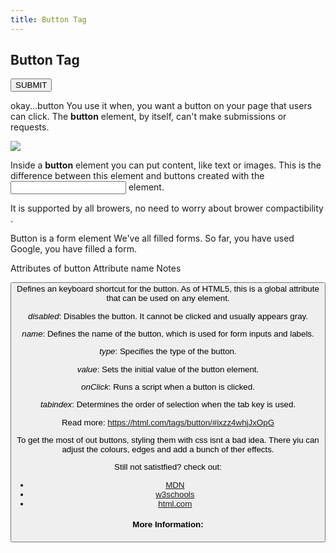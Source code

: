 ```yaml
---
title: Button Tag
---
```

## Button Tag

<button> SUBMIT </button>

okay...button
You use it when, you want a button on your page that users can click.  The <strong>button</strong>  element, by itself, can't make submissions or requests. 
  
  <img src ="https://cdn-images-1.medium.com/max/1600/1*lyZWhYylngaXXxoY0w5L3g.jpeg">
  
Inside a <strong>button</strong> element you can put content, like text or images. This is the difference between this element and buttons created with the <input> element.
  
  It is supported by all browers, no need to worry about brower compactibility .
  
  Button is a form element 
  We've all filled forms. So far, you have used Google, you have filled a form. 
  
  Attributes of button
Attribute name	Notes

<button accesskey="">
		Defines an keyboard shortcut for the button. As of HTML5, this is a global attribute that can be used on any element.

<em>disabled</em>:
		Disables the button. It cannot be clicked and usually appears gray.

<em>name</em>:
		Defines the name of the button, which is used for form inputs and labels.
    
<em>type</em>:
		Specifies the type of the button.
    
<em>value</em>:
		Sets the initial value of the button element.
    
<em>onClick</em>:
		Runs a script when a button is clicked.
    
<em>tabindex</em>:
		Determines the order of selection when the tab key is used.

Read more: https://html.com/tags/button/#ixzz4whjJxOpG

To get the most of out buttons, styling them with css isnt a bad idea. There yiu can adjust the colours, edges and add a bunch of ther effects.

Still not satistfied? check out:
<ul>
  <li><a href="https://developer.mozilla.org/en-US/docs/Web/HTML/Element/button">MDN</a></li>
  <li><a href="https://www.w3schools.com/tags/tag_button.asp">w3schools</a></li>
  <li><a href="https://html.com/tags/button/">html.com</a></li>
</ul>
  
  




<!-- The article goes here, in GitHub-flavored Markdown. Feel free to add YouTube videos, images, and CodePen/JSBin embeds  -->

#### More Information:
<!-- Please add any articles you think might be helpful to read before writing the article -->


